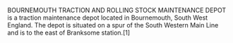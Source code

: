BOURNEMOUTH TRACTION AND ROLLING STOCK MAINTENANCE DEPOT is a traction maintenance depot located in Bournemouth, South West England. The depot is situated on a spur of the South Western Main Line and is to the east of Branksome station.[1]
